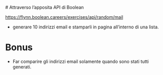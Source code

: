 # Attraverso l’apposita API di Boolean

https://flynn.boolean.careers/exercises/api/random/mail

- generare 10 indirizzi email e stamparli in pagina all’interno di una lista.

# Bonus

- Far comparire gli indirizzi email solamente quando sono stati tutti generati.
